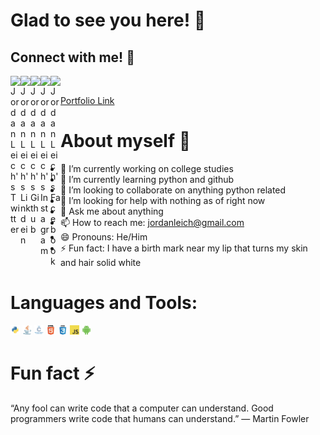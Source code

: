# Glad to see you here! 🤩

## Connect with me! 👋
<a href="https://twitter.com/jordanleichiano">
  <img align="left" alt="Jordan Leich's Twitter" width="16px" src="https://cdn.jsdelivr.net/npm/simple-icons@v3/icons/twitter.svg" />
</a>
<a href="https://www.linkedin.com/in/jordan-leich-6481b8167/">
  <img align="left" alt="Jordan Leich's Linkdein" width="16px" src="https://cdn.jsdelivr.net/npm/simple-icons@v3/icons/linkedin.svg" />
</a>
<a href="https://github.com/JordanLeich">
  <img align="left" alt="Jordan Leich's Github" width="16px" src="https://cdn.jsdelivr.net/npm/simple-icons@v3/icons/github.svg" />
</a>
<a href="https://instagram.com/jordanleichiano/">
  <img align="left" alt="Jordan Leich's Instagram" width="16px" src="https://cdn.jsdelivr.net/npm/simple-icons@v3/icons/instagram.svg" />
</a>
<a href="https://www.facebook.com/jordan.leich/">
  <img align="left" alt="Jordan Leich's Facebook" width="16px" src="https://cdn.jsdelivr.net/npm/simple-icons@v3/icons/facebook.svg" />
</a>

</br>

[Portfolio Link](https://jordanleich.github.io/Jordans-Portfolio/)

# About myself :boy:
- 🔭 I’m currently working on college studies
- 🌱 I’m currently learning python and github
- 👯 I’m looking to collaborate on anything python related
- 🤔 I’m looking for help with nothing as of right now
- 💬 Ask me about anything
- 📫 How to reach me: jordanleich@gmail.com
- 😄 Pronouns: He/Him
- ⚡ Fun fact: I have a birth mark near my lip that turns my skin and hair solid white

# Languages and Tools:
<code><img height="15" src="https://raw.githubusercontent.com/github/explore/80688e429a7d4ef2fca1e82350fe8e3517d3494d/topics/python/python.png"></code>
<code><img height="15" src="https://raw.githubusercontent.com/github/explore/80688e429a7d4ef2fca1e82350fe8e3517d3494d/topics/java/java.png"></code>
<code><img height="15" src="https://raw.githubusercontent.com/github/explore/80688e429a7d4ef2fca1e82350fe8e3517d3494d/topics/c/c.png"></code>
<code><img height="15" src="https://raw.githubusercontent.com/github/explore/80688e429a7d4ef2fca1e82350fe8e3517d3494d/topics/html/html.png"></code>
<code><img height="15" src="https://raw.githubusercontent.com/github/explore/80688e429a7d4ef2fca1e82350fe8e3517d3494d/topics/css/css.png"></code>
<code><img height="15" src="https://raw.githubusercontent.com/github/explore/80688e429a7d4ef2fca1e82350fe8e3517d3494d/topics/javascript/javascript.png"></code>
<code><img height="15" src="https://raw.githubusercontent.com/github/explore/80688e429a7d4ef2fca1e82350fe8e3517d3494d/topics/android/android.png"></code>

# Fun fact ⚡ 
“Any fool can write code that a computer can understand. Good programmers write code that humans can understand.” — Martin Fowler
